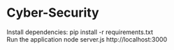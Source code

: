 # Cyber-Security
Install dependencies:
pip install -r requirements.txt  
Run the application
node server.js
http://localhost:3000  
